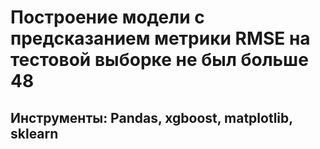 # Построение модели с предсказанием метрики RMSE на тестовой выборке не был больше 48
## Инструменты: Pandas, xgboost, matplotlib, sklearn
